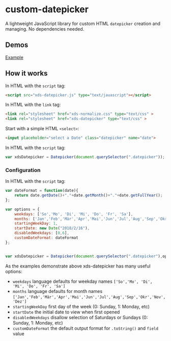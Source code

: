 # custom-datepicker
A lightweight JavaScript library for custom HTML `datepicker` creation and managing.
No dependencies needed.


## Demos
[Example](https://sergejfrank.github.io/xds-datepicker/)



## How it works

In HTML with the `script` tag:
```html
<script src="xds-datepicker.js" type="text/javascript"></script>
```

In HTML with the `link` tag:
```html
<link rel="stylesheet" href="xds-normalize.css" type="text/css" >
<link rel="stylesheet" href="xds-datepicker" type="text/css" >
```

Start with a simple HTML `<select>`:
```html
<input placeholder="select a Date" class="datepicker" name="date">
```

In HTML with the `script` tag:
```js
var xdsDatepicker = Datepicker(document.querySelector(".datepicker"));
```


### Configuration

In HTML with the `script` tag:
```js
var dateFormat = function(date){
    return date.getDate()+"."+date.getMonth()+"."+date.getFullYear();
};

var options = {
    weekdays: ['So','Mo', 'Di', 'Mi', 'Do', 'Fr', 'Sa'],
    months: ['Jan','Feb','Mär','Apr','Mai','Jun','Jul','Aug','Sep','Okr','Nov','Dez'],
    startingWeekDay: 1,
    startDate: new Date("2018/2/16"),
    disabledWeekdays: [0,6],
    customDateFormat: dateFormat
};


var xdsDatepicker = Datepicker(document.querySelector(".datepicker"),options);
```

As the examples demonstrate above
xds-datepicker has many useful options:

* `weekdays` language defaults for weekday names `['So','Mo', 'Di', 'Mi', 'Do', 'Fr', 'Sa']`
* `months` language defaults for month names `['Jan','Feb','Mär','Apr','Mai','Jun','Jul','Aug','Sep','Okr','Nov','Dez']`
* `startingWeekDay` first day of the week (0: Sunday, 1: Monday, etc)
* `startDate` the initial date to view when first opened
* `disabledWeekdays`  disallow selection of Saturdays or Sundays (0: Sunday, 1: Monday, etc)
* `customDateFormat`  the default output format for `.toString()` and `field` value